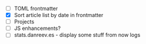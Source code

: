 - [ ] TOML frontmatter
- [x] Sort article list by date in frontmatter
- [ ] Projects
- [ ] JS enhancements?
- [ ] stats.danreev.es - display some stuff from now logs
